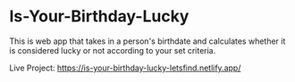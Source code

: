# Is-Your-Birthday-Lucky

This is web app that takes in a person's birthdate and calculates whether it is considered lucky or not according to your set criteria.


Live Project: https://is-your-birthday-lucky-letsfind.netlify.app/

